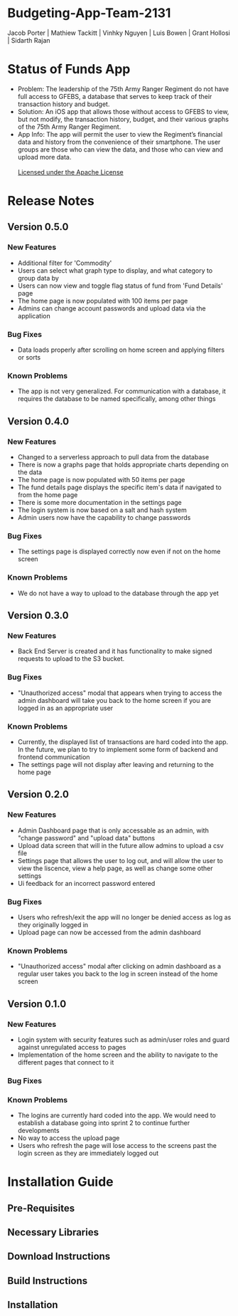 # Budgeting-App-Team-2131
Jacob Porter |
Mathiew Tackitt |
Vinhky Nguyen |
Luis Bowen |
Grant Hollosi |
Sidarth Rajan
# Status of Funds App
- Problem: The leadership of the 75th Army Ranger Regiment do not have full access to GFEBS, a database that serves to keep track of their transaction history and budget. 
- Solution: An iOS app that allows those without access to GFEBS to view, but not modify, the transaction history, budget, and their various graphs of the 75th Army Ranger Regiment.
- App Info: The app will permit the user to view the Regiment’s financial data and history from the convenience of their smartphone. The user groups are those who can view the data, and those who can view and upload more data. <br /><br />
[Licensed under the Apache License](https://github.com/grant-hollosi/Budgeting-App-Team-2131/blob/master/LICENSE)
# Release Notes
## Version 0.5.0
### New Features
- Additional filter for 'Commodity'
- Users can select what graph type to display, and what category to group data by
- Users can now view and toggle flag status of fund from 'Fund Details' page
- The home page is now populated with 100 items per page
- Admins can change account passwords and upload data via the application
### Bug Fixes
- Data loads properly after scrolling on home screen and applying filters or sorts
### Known Problems
- The app is not very generalized. For communication with a database, it requires the database to be named specifically, among other things
## Version 0.4.0
### New Features
- Changed to a serverless approach to pull data from the database
- There is now a graphs page that holds appropriate charts depending on the data
- The home page is now populated with 50 items per page
- The fund details page displays the specific item's data if navigated to from the home page
- There is some more documentation in the settings page
- The login system is now based on a salt and hash system
- Admin users now have the capability to change passwords
### Bug Fixes
- The settings page is displayed correctly now even if not on the home screen
### Known Problems
- We do not have a way to upload to the database through the app yet
## Version 0.3.0
### New Features
- Back End Server is created and it has functionality to make signed requests to upload to the S3 bucket.
### Bug Fixes
- "Unauthorized access" modal that appears when trying to access the admin dashboard will take you back to the home screen if you are logged in as an appropriate user
### Known Problems
- Currently, the displayed list of transactions are hard coded into the app. In the future, we plan to try to implement some form of backend and frontend communication
- The settings page will not display after leaving and returning to the home page
## Version 0.2.0
### New Features
- Admin Dashboard page that is only accessable as an admin, with "change password" and "upload data" buttons
- Upload data screen that will in the future allow admins to upload a csv file
- Settings page that allows the user to log out, and will allow the user to view the liscence, view a help page, as well as change some other settings
- Ui feedback for an incorrect password entered
### Bug Fixes
- Users who refresh/exit the app will no longer be denied access as log as they originally logged in
- Upload page can now be accessed from the admin dashboard
### Known Problems
- "Unauthorized access" modal after clicking on admin dashboard as a regular user takes you back to the log in screen instead of the home screen
## Version 0.1.0
### New Features
- Login system with security features such as admin/user roles and guard against unregulated access to pages
- Implementation of the home screen and the ability to navigate to the different pages that connect to it
### Bug Fixes 
### Known Problems 
- The logins are currently hard coded into the app. We would need to establish a database going into sprint 2 to continue further developments
- No way to access the upload page
- Users who refresh the page will lose access to the screens past the login screen as they are immediately logged out

# Installation Guide
## Pre-Requisites
## Necessary Libraries
## Download Instructions
## Build Instructions
## Installation
